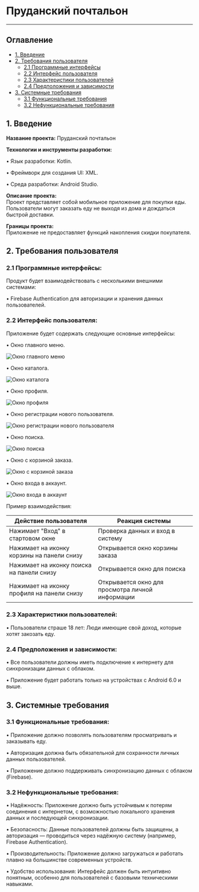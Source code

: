 # Пруданский почтальон
____

## **Оглавление**

- [1. Введение](#intro)
- [2. Требования пользователя](#user_requirements)
  - [2.1 Программные интерфейсы](#interfaces)
  - [2.2 Интерфейс пользователя](#ui)
  - [2.3 Характеристики пользователей](#user_characteristics)
  - [2.4 Предположения и зависимости](#assumptions)
- [3. Системные требования](#system_requirements)
  - [3.1 Функциональные требования](#functional_requirements)
  - [3.2 Нефункциональные требования](#non_functional_requirements)

<a name="intro"></a>
## **1. Введение**

**Название проекта:** Пруданский почтальон

**Технологии и инструменты разработки:**

•	Язык разработки: Kotlin.

•	Фреймворк для создания UI: XML.

•	Среда разработки: Android Studio.

**Описание проекта:**  
Проект представляет собой мобильное приложение для покупки еды. Пользователи могут заказать еду не выходя из дома и дождаться быстрой доставки.

**Границы проекта:**  
Приложение не предоставляет функций накопления скидки покупателя.

<a name="user_requirements"></a>
## **2. Требования пользователя**

<a name="interfaces"></a>
### **2.1 Программные интерфейсы:**

Продукт будет взаимодействовать с несколькими внешними системами:

• Firebase Authentication для авторизации и хранения данных пользователей.

<a name="ui"></a>
### **2.2 Интерфейс пользователя:**

Приложение будет содержать следующие основные интерфейсы:

• Окно главного меню.
  
  ![Окно главного меню](https://github.com/F1REX9/lab2project/blob/main/mocaps/Home%20page.png)

•  Окно каталога.
  
  ![Окно каталога](https://github.com/F1REX9/lab2project/blob/main/mocaps/catalog%20page.png)

• Окно профиля.
  
  ![Окно профиля](https://github.com/F1REX9/lab2project/blob/main/mocaps/profile%20page.png)

• Окно регистрации нового пользователя.
  
  ![Окно регистрации нового пользователя](https://github.com/F1REX9/lab2project/blob/main/mocaps/registration%20page.png)

• Окно поиска.
  
  ![Окно поиска](https://github.com/F1REX9/lab2project/blob/main/mocaps/search%20page.png)

• Окно с корзиной заказа.
  
  ![Окно с корзиной заказа](https://github.com/F1REX9/lab2project/blob/main/mocaps/shopping%20cart%20page.png)

• Окно входа в аккаунт.
  
  ![Окно входа в аккаунт](https://github.com/F1REX9/lab2project/blob/main/mocaps/sign%20page.png)

  Пример взаимодействия:

| Действие пользователя                          | Реакция системы                                               |
|------------------------------------------------|---------------------------------------------------------------|
| Нажимает "Вход" в стартовом окне            | Проверка данных и вход в систему                              |
| Нажимает на иконку корзины на панели снизу                       | Открывается окно корзины заказа      |
| Нажимает на иконку поиска на панели снизу        |Открывается окно для поиска   |
| Нажимает на иконку профиля на панели снизу                  | Открывается окно для просмотра личной информации               |

<a name="user_characteristics"></a>
### **2.3 Характеристики пользователей:**

•	Пользователи страше 18 лет: Люди имеющие свой доход, которые хотят закозать еду.

<a name="assumptions"></a>
### **2.4 Предположения и зависимости:**

•	Все пользователи должны иметь подключение к интернету для синхронизации данных с облаком.

•	Приложение будет работать только на устройствах с Android 6.0 и выше.

<a name="system_requirements"></a>
## **3. Системные требования**

<a name="functional_requirements"></a>
### **3.1 Функциональные требования:**

• Приложение должно позволять пользователям просматривать и заказывать еду.

• Авторизация должна быть обязательной для сохранности личных данных пользователей.

• Приложение должно поддерживать синхронизацию данных с облаком (Firebase).

<a name="non_functional_requirements"></a>
### **3.2 Нефункциональные требования:**

•	Надёжность: Приложение должно быть устойчивым к потерям соединения с интернетом, с возможностью локального хранения данных и последующей синхронизации.

•	Безопасность: Данные пользователей должны быть защищены, а авторизация — проводиться через надёжную систему (например, Firebase Authentication).

•	Производительность: Приложение должно загружаться и работать плавно на большинстве современных устройств.

•	Удобство использования: Интерфейс должен быть интуитивно понятным, особенно для пользователей с базовыми техническими навыками.

